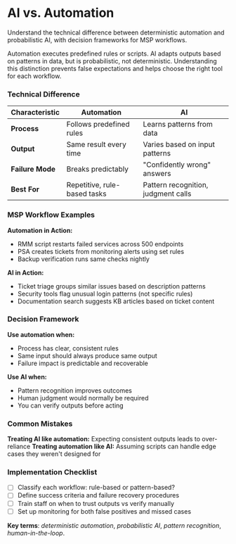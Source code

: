 # AI vs. Automation

Understand the technical difference between deterministic automation and probabilistic AI, with decision frameworks for MSP workflows.

Automation executes predefined rules or scripts. AI adapts outputs based on patterns in data, but is probabilistic, not deterministic. Understanding this distinction prevents false expectations and helps choose the right tool for each workflow.

### **Technical Difference**

| Characteristic   | Automation                   | AI                                  |
| ---------------- | ---------------------------- | ----------------------------------- |
| **Process**      | Follows predefined rules     | Learns patterns from data           |
| **Output**       | Same result every time       | Varies based on input patterns      |
| **Failure Mode** | Breaks predictably           | "Confidently wrong" answers         |
| **Best For**     | Repetitive, rule-based tasks | Pattern recognition, judgment calls |

### **MSP Workflow Examples**

**Automation in Action:**

- RMM script restarts failed services across 500 endpoints
- PSA creates tickets from monitoring alerts using set rules
- Backup verification runs same checks nightly

**AI in Action:**

- Ticket triage groups similar issues based on description patterns
- Security tools flag unusual login patterns (not specific rules)
- Documentation search suggests KB articles based on ticket content

### **Decision Framework**

**Use automation when:**

- Process has clear, consistent rules
- Same input should always produce same output
- Failure impact is predictable and recoverable

**Use AI when:**

- Pattern recognition improves outcomes
- Human judgment would normally be required
- You can verify outputs before acting

### **Common Mistakes**

**Treating AI like automation:** Expecting consistent outputs leads to over-reliance
**Treating automation like AI:** Assuming scripts can handle edge cases they weren't designed for

### **Implementation Checklist**

- [ ] Classify each workflow: rule-based or pattern-based?
- [ ] Define success criteria and failure recovery procedures
- [ ] Train staff on when to trust outputs vs verify manually
- [ ] Set up monitoring for both false positives and missed cases

**Key terms**: _deterministic automation_, _probabilistic AI_, _pattern recognition_, _human-in-the-loop_.
